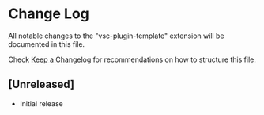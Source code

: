 # Change Log

All notable changes to the "vsc-plugin-template" extension will be documented in this file.

Check [Keep a Changelog](http://keepachangelog.com/) for recommendations on how to structure this file.

## [Unreleased]

- Initial release
